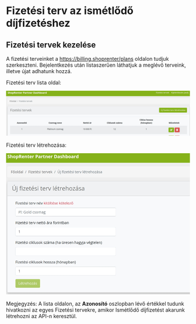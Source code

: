 # Fizetési terv az ismétlődő díjfizetéshez

## Fizetési tervek kezelése

A fizetési terveinket a https://billing.shoprenter/plans oldalon tudjuk szerkeszteni.
Bejelentkezés után listaszerűen láthatjuk a meglévő terveink, illetve újat adhatunk hozzá.

Fizetési terv lista oldal:

![Kép 1](../image/plan1.jpg)


Fizetési terv létrehozása:

![Kép 2](../image/plan2.jpg)

Megjegyzés: A lista oldalon, az **Azonosító** oszlopban lévő értékkel tudunk hivatkozni az egyes Fizetési tervekre,
amikor Ismétlődő díjfizetést akarunk létrehozni az API-n keresztül.